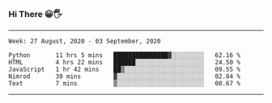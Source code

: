 ### Hi There 😀🖐
---
<!--START_SECTION:waka-->
```text
Week: 27 August, 2020 - 03 September, 2020

Python       11 hrs 5 mins   ███████████████▓░░░░░░░░░   62.16 % 
HTML         4 hrs 22 mins   ██████░░░░░░░░░░░░░░░░░░░   24.50 % 
JavaScript   1 hr 42 mins    ██▒░░░░░░░░░░░░░░░░░░░░░░   09.55 % 
Nimrod       30 mins         ▓░░░░░░░░░░░░░░░░░░░░░░░░   02.84 % 
Text         7 mins          ▒░░░░░░░░░░░░░░░░░░░░░░░░   00.67 % 
```
<!--END_SECTION:waka-->

---
